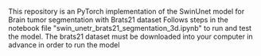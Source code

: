 This repository is an PyTorch implementation of the SwinUnet model for Brain tumor segmentation with Brats21 dataset
Follows steps in the notebook file "swin_unetr_brats21_segmentation_3d.ipynb" to run and test the model. The brats21 dataset must be downloaded into your computer in advance in order to run the model
